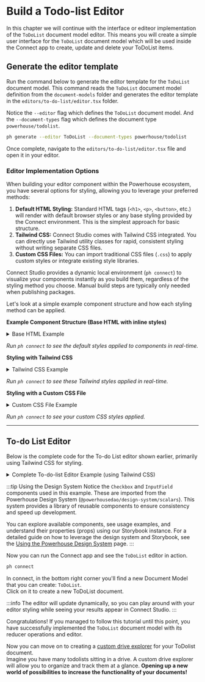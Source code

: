 # Build a Todo-list Editor

In this chapter we will continue with the interface or editeor implementation of the `ToDoList` document model editor. This means you will create a simple user interface for the `ToDoList` document model which will be used inside the Connect app to create, update and delete your ToDoList items.

## Generate the editor template

Run the command below to generate the editor template for the `ToDoList` document model. This command reads the `ToDoList` document model definition from the `document-models` folder and generates the editor template in the `editors/to-do-list/editor.tsx` folder.

Notice the `--editor` flag which defines the `ToDoList` document model. And the `--document-types` flag which defines the document type `powerhouse/todolist`.

```bash
ph generate --editor ToDoList --document-types powerhouse/todolist
```

Once complete, navigate to the `editors/to-do-list/editor.tsx` file and open it in your editor.


### Editor Implementation Options

When building your editor component within the Powerhouse ecosystem, you have several options for styling, allowing you to leverage your preferred methods:

1.  **Default HTML Styling:** Standard HTML tags (`<h1>`, `<p>`, `<button>`, etc.) will render with default browser styles or any base styling provided by the Connect environment. This is the simplest approach for basic structure.
2.  **Tailwind CSS:** Connect Studio comes with Tailwind CSS integrated. You can directly use Tailwind utility classes for rapid, consistent styling without writing separate CSS files.
3.  **Custom CSS Files:** You can import traditional CSS files (`.css`) to apply custom styles or integrate existing style libraries.

Connect Studio provides a dynamic local environment (`ph connect`) to visualize your components instantly as you build them, regardless of the styling method you choose. Manual build steps are typically only needed when publishing packages.

Let's look at a simple example component structure and how each styling method can be applied.

**Example Component Structure (Base HTML with inline styles)**

<details>
<summary>Base HTML Example</summary>

Here's a basic editor structure using only standard HTML tags.    
This demonstrates how elements look with very minimal default styling:

```typescript
import { EditorProps } from 'document-model';
// Assuming a simple document model for demonstration
// import { ExampleDocument, actions } from '../../document-models/example'; 

// Replace with your actual document type props if needed
export type IProps = EditorProps<any>; 

export default function Editor({ document, dispatch }: IProps) {
    return (
        <div>
            <h1 style={{ fontWeight: 'bold' }}>Document Title</h1>
            <h2>Document Subtitle</h2>
            <input 
                type="text" 
                placeholder="Small text input"
                style={{ border: '1px solid gray', marginBottom: '0.5rem' }}
            />
            <textarea 
                placeholder="Large text area" 
                rows={4}
                style={{ border: '1px solid gray', display: 'block', marginBottom: '0.5rem' }}
            />
            <button style={{ backgroundColor: 'yellow' }}>
                Submit
            </button>
        </div>
    );
}
```
</details>

*Run `ph connect` to see the default styles applied to components in real-time.*

**Styling with Tailwind CSS**

<details>
<summary>Tailwind CSS Example</summary>

Now, let's add Tailwind utility classes to the same structure for styling:

```typescript
import { EditorProps } from 'document-model';
// import { ExampleDocument, actions } from '../../document-models/example';

export type IProps = EditorProps<any>;

export default function Editor({ document, dispatch }: IProps) {
    return (
        <div className="p-4 space-y-4"> {/* Add padding and spacing */}
            <h1 className="text-2xl font-bold">Document Title</h1> {/* Style heading */}
            <h2 className="text-lg text-gray-600 mb-4">Document Subtitle</h2> {/* Style subheading */}
            <input 
                type="text" 
                placeholder="Small text input"
                className="w-full p-2 border rounded focus:outline-none focus:ring-2 focus:ring-blue-500 mb-4" // Style input
            />
            <textarea 
                placeholder="Large text area" 
                rows={4}
                className="w-full p-2 border rounded focus:outline-none focus:ring-2 focus:ring-blue-500" // Style textarea
            />
            <button className="bg-blue-500 hover:bg-blue-600 text-white px-4 py-2 rounded transition-colors"> {/* Style button */}
                Submit
            </button>
        </div>
    );
}
```
</details>

*Run `ph connect` to see these Tailwind styles applied in real-time.*

**Styling with a Custom CSS File**

<details>
<summary>Custom CSS File Example</summary>

You can also import a standard CSS file.

1.  Create a CSS file (e.g., `editor.css`) in the same directory as your `editor.tsx`:

    ```css
        /* editors/your-editor/editor.css */
    .editor-container {
        padding: 1rem;
        border: 1px solid #ccc;
        border-radius: 4px;
    }

    .editor-title {
        color: rgb(51, 51, 54);
        font-size: 2rem;
        margin-bottom: 4px;
    }

    .editor-subtitle {
        color: rgb(51, 51, 54);
        font-size: 1.5rem;
        margin-bottom: 4px;
    }

    .editor-button {
        background-color: green;
        color: white;
        padding: 0.5rem 1rem;
        border: none;
        border-radius: 4px;
        cursor: pointer;
    }

    .editor-button:hover {
        background-color: darkgreen;
    }
    ```

2.  Import the CSS file and use the classes in your component:

```typescript
  import { EditorProps } from 'document-model';
// import { ExampleDocument, actions } from '../../document-models/example';
import './editor.css'; // Import the CSS file

export type IProps = EditorProps<any>;

export default function Editor({ document, dispatch }: IProps) {
    return (
        <div className="editor-container"> {/* Use custom class */}
            <h1 className="editor-title">Document Title</h1> {/* Use custom class */}
            <h2 className="editor-subtitle">Document Subtitle</h2> {/* Default or other styles */}
            <input 
                type="text" 
                placeholder="Small text input" 
                className="w-full p-2 border rounded mb-4" // Can mix with Tailwind/defaults
            />
            <textarea 
                placeholder="Large text area" 
                rows={4} 
                className="w-full p-2 border rounded mb-4" // Can mix with Tailwind/defaults
            />
            <button className="editor-button"> {/* Use custom class */}
                Submit
            </button>
        </div>
    );
}  
```
</details>
 
*Run `ph connect` to see your custom CSS styles applied.*

---

## To-do List Editor 

Below is the complete code for the To-do List editor shown earlier, primarily using Tailwind CSS for styling.

<details>
<summary>Complete To-do-list Editor Example (using Tailwind CSS)</summary>

```typescript
// Import necessary types and components.
import { EditorProps } from 'document-model'; // Core type for editor components.
import {
    ToDoListState,       // Type for the global state of the ToDoList.
    ToDoListAction,      // Type for actions that can modify the ToDoList state.
    ToDoListLocalState,  // Type for local (non-shared) editor state (if needed).
    ToDoItem,            // Type for a single item in the list.
    actions,             // Object containing action creators for dispatching changes.
    ToDoListDocument     // The complete document structure including state and metadata.
} from '../../document-models/to-do-list'; // Path to your document model definition.
import { useState } from 'react'; // React hook for managing component-local state.
import { Checkbox } from './Components/checkbox'; // Custom Checkbox component.
import { InputField } from './Components/inputField'; // Custom InputField component.

// Define the props expected by this Editor component. It extends EditorProps with our specific document type.
export type IProps = EditorProps<ToDoListDocument>;

// Define the main Editor component function.
export default function Editor(props: IProps) {
    // Destructure props for easier access.
    const { document, dispatch } = props;
    // Access the global state from the document object.
    const { state: { global: state } } = document;

    // --- Component State ---
    // State for the text input field where new tasks are typed.
    const [todoItem, setTodoItem] = useState('');
    // State to track which item is currently being edited (null if none). Stores the item's ID.
    const [editingItemId, setEditingItemId] = useState<string | null>(null);
    // State to hold the text of the item currently being edited.
    const [editedText, setEditedText] = useState('');

    // --- JSX Structure (What gets rendered) ---
    return (
        // Main container div.
        // `container`: Sets max-width based on viewport breakpoints.
        // `mx-auto`: Centers the container horizontally.
        // `p-4`: Adds padding on all sides (4 units, typically 1rem).
        // `max-w-md`: Sets a maximum width (medium size).
        <div className="container mx-auto p-4 max-w-md">
            {/* Heading for the editor */}
            {/* `text-2xl`: Sets font size to extra-large. */}
            {/* `font-bold`: Makes the text bold. */}
            {/* `mb-4`: Adds margin to the bottom (4 units). */}
            <h1 className="text-2xl font-bold mb-4">To-do List</h1>

            {/* Container for the input field and "Add" button */}
            {/* `flex items-end`: Enables flexbox layout for children with bottom alignment. */}
            {/* `gap-2`: Adds a small gap between flex items. */}
            {/* `mb-4`: Adds margin to the bottom. */}
            <div className="flex items-end gap-2 mb-4">
                {/* Custom InputField component */}
                <InputField
                    label="New Task" // Prop for accessibility/placeholder.
                    input={todoItem} // Current value from state.
                    value={todoItem} // Controlled component value.
                    handleInputChange={(e) => setTodoItem(e.target.value)} // Update state on change.
                    onKeyDown={(e) => { // Handle "Enter" key press to add item.
                        if (e.key === 'Enter' && todoItem.trim()) { // Check if key is Enter and input is not empty
                            dispatch(actions.addTodoItem({ // Dispatch action to add item.
                                id: Math.random().toString(), // Generate a simple unique ID (use a better method in production!).
                                text: todoItem,
                            }));
                            setTodoItem(''); // Clear the input field.
                        }
                    }}
                />
                {/* "Add" button */}
                {/* `bg-blue-500`: Sets background color to blue. */}
                {/* `hover:bg-blue-600`: Changes background color on hover. */}
                {/* `text-white`: Sets text color to white. */}
                {/* `px-4`: Adds horizontal padding (4 units). */}
                {/* `py-1.5`: Adds vertical padding (1.5 units). */}
                {/* `rounded`: Applies rounded corners. */}
                {/* `transition-colors`: Smoothly animates color changes. */}
                <button
                    className="bg-blue-500 hover:bg-blue-600 text-white px-4 py-1.5 rounded transition-colors"
                    onClick={() => { // Handle button click to add item.
                        if (todoItem.trim()) { // Check if input is not empty
                            dispatch(actions.addTodoItem({ // Dispatch action to add item.
                                id: Math.random().toString(), // Simple unique ID.
                                text: todoItem,
                            }));
                            setTodoItem(''); // Clear the input field.
                        }
                    }}
                >
                    Add
                </button>
            </div>

            {/* Unordered list to display the to-do items */}
            {/* `list-none`: Removes default list bullet points. */}
            {/* `p-0`: Removes default padding. */}
            <ul className="list-none p-0">
                {/* Map over the items array in the global state to render each item */}
                {state.items.map((item: ToDoItem) => (
                    // List item element for each to-do.
                    // `key={item.id}`: React requires a unique key for list items for efficient updates.
                    // `flex`: Enables flexbox layout (checkbox, text, delete icon in a row).
                    // `items-center`: Aligns items vertically in the center.
                    // `p-2`: Adds padding.
                    // `relative`: Needed for positioning the delete icon absolutely (if we were doing that).
                    // `border-b`: Adds a bottom border.
                    // `border-gray-100`: Sets border color to light gray.
                    <li
                        key={item.id}
                        className="flex items-center p-2 relative border-b border-gray-100"
                    >
                        {/* Custom Checkbox component */}
                        <Checkbox
                            value={item.checked} // Bind checked state to item's checked property.
                            onChange={() => { // Handle checkbox click.
                                dispatch(actions.updateTodoItem({ // Dispatch action to update item.
                                    id: item.id,
                                    checked: !item.checked, // Toggle the checked state.
                                }));
                            }}
                        />

                        {/* Conditional Rendering: Show input field or text based on editing state */}
                        {editingItemId === item.id ? (
                            // --- Editing State ---
                            // Input field shown when this item is being edited.
                            // `ml-2`: Adds left margin.
                            // `flex-grow`: Allows input to take available horizontal space.
                            // `p-1`: Adds small padding.
                            // `border`: Adds a default border.
                            // `rounded`: Applies rounded corners.
                            // `focus:outline-none`: Removes the default browser focus outline.
                            // `focus:ring-1 focus:ring-blue-500`: Adds a custom blue ring when focused.
                            <input
                                className="ml-2 flex-grow p-1 border rounded focus:outline-none focus:ring-1 focus:ring-blue-500"
                                value={editedText} // Controlled input value from editedText state.
                                onChange={(e) => setEditedText(e.target.value)} // Update editedText state.
                                onKeyDown={(e) => { // Handle "Enter" key to save changes.
                                    if (e.key === 'Enter') {
                                        dispatch(actions.updateTodoItem({ // Dispatch update action.
                                            id: item.id,
                                            text: editedText, // Save the edited text.
                                        }));
                                        setEditingItemId(null); // Exit editing mode.
                                    }
                                }}
                                autoFocus // Automatically focus the input when it appears.
                            />
                        ) : (
                            // --- Display State ---
                            // Container for the item text and delete icon when not editing.
                            // `ml-2`: Adds left margin.
                            // `flex items-center`: Aligns text and icon vertically.
                            // `flex-grow`: Allows this container to take available space.
                            // `gap-1`: Adds a small gap between text and icon.
                            <div className="ml-2 flex items-center flex-grow gap-1">
                                {/* The actual to-do item text */}
                                {/* `cursor-pointer`: Shows a pointer cursor on hover, indicating clickability. */}
                                {/* Conditional class: Apply line-through and gray text if item is checked. */}
                                {/* `line-through`: Strikes through the text. */}
                                {/* `text-gray-500`: Sets text color to gray. */}
                                <span
                                    className={`cursor-pointer ${item.checked ? 'line-through text-gray-500' : ''}`}
                                    onClick={() => { // Handle click to enter editing mode.
                                        setEditingItemId(item.id); // Set the ID of the item being edited.
                                        setEditedText(item.text); // Initialize the input with current text.
                                    }}
                                >
                                    {item.text} {/* Display the item's text */}
                                </span>
                                {/* Delete "button" (using a span styled as a button) */}
                                {/* `text-gray-400`: Sets default text color to light gray. */}
                                {/* `cursor-pointer`: Shows pointer cursor. */}
                                {/* `opacity-40`: Makes it semi-transparent by default. */}
                                {/* `transition-all duration-200`: Smoothly animates all changes (opacity, color). */}
                                {/* `text-base font-bold`: Sets text size and weight. */}
                                {/* `inline-flex items-center`: Needed for proper alignment if using an icon font/SVG. */}
                                {/* `pl-1`: Adds small left padding. */}
                                {/* `hover:opacity-100`: Makes it fully opaque on hover. */}
                                {/* `hover:text-red-500`: Changes text color to red on hover. */}
                                <span
                                    className="text-gray-400 cursor-pointer opacity-40 transition-all duration-200 text-base font-bold inline-flex items-center pl-1 hover:opacity-100 hover:text-red-500"
                                    onClick={() => dispatch(actions.deleteTodoItem({ id: item.id }))} // Dispatch delete action on click.
                                >
                                    × {/* Simple multiplication sign used as delete icon */}
                                </span>
                            </div>
                        )}
                    </li>
                ))}
            </ul>
        </div>
    );
}
```
</details>

:::tip Using the Design System
Notice the `Checkbox` and `InputField` components used in this example. These are imported from the Powerhouse Design System (`@powerhousedao/design-system/scalars`). This system provides a library of reusable components to ensure consistency and speed up development.

You can explore available components, see usage examples, and understand their properties (props) using our Storybook instance. For a detailed guide on how to leverage the design system and Storybook, see the [Using the Powerhouse Design System](/docs/academy/BuildingUserExperiences/Reusable-Components/PowerhouseDesignSystem) page.
:::

Now you can run the Connect app and see the `ToDoList` editor in action.

```bash
ph connect
```

In connect, in the bottom right corner you'll find a new Document Model that you can create: `ToDoList`.    
Click on it to create a new ToDoList document.

:::info
The editor will update dynamically, so you can play around with your editor styling while seeing your results appear in Connect Studio. 
:::

Congratulations!
If you managed to follow this tutorial until this point, you have successfully implemented the `ToDoList` document model with its reducer operations and editor. 

Now you can move on to creating a [custom drive explorer](/docs/academy/BuildingUserExperiences/BuildingADriveExplorer) for your ToDolist document.    
Imagine you have many todolists sitting in a drive. A custom drive explorer will allow you to organize and track them at a glance. **Opening up a new world of possibilities to increase the functionality of your documents!**



